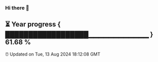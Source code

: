 ### Hi there 👋
⏳ Year progress { ██████████████████▁▁▁▁▁▁▁▁▁▁▁▁ } 61.68 %
---
⏰ Updated on Tue, 13 Aug 2024 18:12:08 GMT

